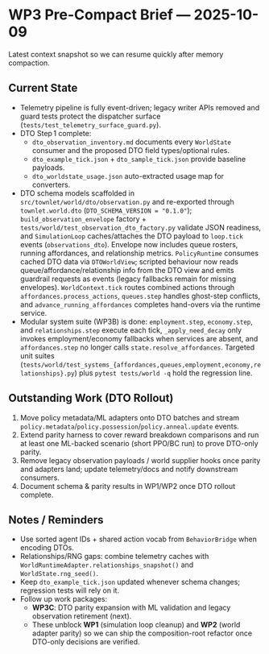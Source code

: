 # WP3 Pre-Compact Brief — 2025-10-09

Latest context snapshot so we can resume quickly after memory compaction.

## Current State
- Telemetry pipeline is fully event-driven; legacy writer APIs removed and
  guard tests protect the dispatcher surface (`tests/test_telemetry_surface_guard.py`).
- DTO Step 1 complete:
  - `dto_observation_inventory.md` documents every `WorldState` consumer and the
    proposed DTO field types/optional rules.
  - `dto_example_tick.json` + `dto_sample_tick.json` provide baseline payloads.
  - `dto_worldstate_usage.json` auto-extracted usage map for converters.
- DTO schema models scaffolded in `src/townlet/world/dto/observation.py` and re-exported through `townlet.world.dto` (`DTO_SCHEMA_VERSION = "0.1.0"`); `build_observation_envelope` factory + `tests/world/test_observation_dto_factory.py` validate JSON readiness, and `SimulationLoop` caches/attaches the DTO payload to `loop.tick` events (`observations_dto`).
  Envelope now includes queue rosters, running affordances, and relationship metrics. `PolicyRuntime` consumes cached DTO data via `DTOWorldView`; scripted behaviour now reads queue/affordance/relationship info from the DTO view and emits guardrail requests as events (legacy fallbacks remain for missing envelopes). `WorldContext.tick` routes combined actions through `affordances.process_actions`, `queues.step` handles ghost-step conflicts, and `advance_running_affordances` completes hand-overs via the runtime service.
- Modular system suite (WP3B) is done: `employment.step`, `economy.step`, and `relationships.step` execute each tick, `_apply_need_decay` only invokes employment/economy fallbacks when services are absent, and `affordances.step` no longer calls `state.resolve_affordances`. Targeted unit suites (`tests/world/test_systems_{affordances,queues,employment,economy,relationships}.py`) plus `pytest tests/world -q` hold the regression line.

## Outstanding Work (DTO Rollout)
1. Move policy metadata/ML adapters onto DTO batches and stream
   `policy.metadata`/`policy.possession`/`policy.anneal.update` events.
2. Extend parity harness to cover reward breakdown comparisons and run at least
   one ML-backed scenario (short PPO/BC run) to prove DTO-only parity.
3. Remove legacy observation payloads / world supplier hooks once parity and
   adapters land; update telemetry/docs and notify downstream consumers.
4. Document schema & parity results in WP1/WP2 once DTO rollout complete.

## Notes / Reminders
- Use sorted agent IDs + shared action vocab from `BehaviorBridge` when
  encoding DTOs.
- Relationships/RNG gaps: combine telemetry caches with
  `WorldRuntimeAdapter.relationships_snapshot()` and `WorldState.rng_seed()`.
- Keep `dto_example_tick.json` updated whenever schema changes; regression
  tests will rely on it.
- Follow up work packages:
  - **WP3C**: DTO parity expansion with ML validation and legacy observation retirement (next).
  - These unblock **WP1** (simulation loop cleanup) and **WP2** (world adapter parity) so we can
    ship the composition-root refactor once DTO-only decisions are verified.
